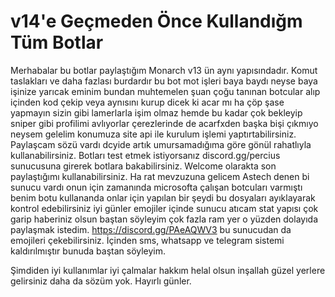 # v14'e Geçmeden Önce Kullandığm Tüm Botlar
Merhabalar bu botlar paylaştığım Monarch v13 ün aynı yapısındadır. Komut taslakları ve daha fazlası burdardır bu bot mot işleri baya baydı neyse baya işinize yarıcak eminim bundan muhtemelen şuan çoğu tanınan botcular alıp içinden kod çekip veya aynısını kurup dicek ki acar mı ha çöp şase yapmayın sizin gibi lamerlarla işim olmaz hemde bu kadar çok bekleyip sniper gibi profilimi avlıyorlar çerezlerinde de acarfxden başka bişi çıkmıyo neysem gelelim konumuza site api ile kurulum işlemi yaptırtabilirsiniz.
Paylaşcam sözü vardı dcyide artık umursamadığıma göre gönül rahatlıyla kullanabilirsiniz. Botları test etmek istiyorsanız discord.gg/percius sunucusuna girerek botlara bakabilirsiniz. Welcome olarakta son paylaştığımı kullanabilirsiniz. Ha rat mevzuzuna gelicem Astech denen bi sunucu vardı onun için zamanında microsofta çalışan botcuları varmıştı benim botu kullananda onlar için yapılan bir şeydi bu dosyaları ayıklayarak kontrol edebilirsiniz iyi günler emojiler içinde sunucu atıcam stat yapısı çok garip haberiniz olsun baştan söyleyim çok fazla ram yer o yüzden dolayıda paylaşmak istedim. https://discord.gg/PAeAQWV3 bu sunucudan da emojileri çekebilirsiniz.
İçinden sms, whatsapp ve telegram sistemi kaldırılmıştır bunuda baştan söyleyim.

Şimdiden iyi kullanımlar iyi çalmalar hakkım helal olsun inşallah güzel yerlere gelirsiniz daha da sözüm yok. Hayırlı günler.
